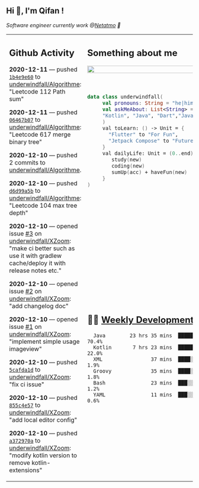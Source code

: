 <h2> Hi 👋, I'm Qifan ! </h2>
<p><em>Software engineer currently work @<a href="https://www.netatmo.com">Netatmo</a> 🔭
</em></p>
<table><tr><td valign="top" rowspan="2">

 ## Github Activity
 <!-- githubActivity starts -->
  **2020-12-11** — pushed [`1b4e9e60`](https://api.github.com/repos/underwindfall/Algorithme/commits/1b4e9e607df4676bd501c188e46d72b4104bd2b7) to [underwindfall/Algorithme](https://api.github.com/repos/underwindfall/Algorithme): "Leetcode 112 Path sum"

  **2020-12-11** — pushed [`06467b07`](https://api.github.com/repos/underwindfall/Algorithme/commits/06467b07625dd5937d7db47814d24241ec40fbd5) to [underwindfall/Algorithme](https://api.github.com/repos/underwindfall/Algorithme): "Leetcode 617 merge binary tree"

  **2020-12-10** — pushed 2 commits to [underwindfall/Algorithme](https://api.github.com/repos/underwindfall/Algorithme).

  **2020-12-10** — pushed [`d6d99a5b`](https://api.github.com/repos/underwindfall/Algorithme/commits/d6d99a5b8086d3e83c2e48f32f9ea2400c543a43) to [underwindfall/Algorithme](https://api.github.com/repos/underwindfall/Algorithme): "Leetcode 104 max tree depth"

  **2020-12-10** — opened issue [#3](https://api.github.com/repos/underwindfall/XZoom/issues/3) on [underwindfall/XZoom](https://api.github.com/repos/underwindfall/XZoom): "make ci better such as use it with gradlew cache/deploy it with release notes etc."

  **2020-12-10** — opened issue [#2](https://api.github.com/repos/underwindfall/XZoom/issues/2) on [underwindfall/XZoom](https://api.github.com/repos/underwindfall/XZoom): "add changelog doc"

  **2020-12-10** — opened issue [#1](https://api.github.com/repos/underwindfall/XZoom/issues/1) on [underwindfall/XZoom](https://api.github.com/repos/underwindfall/XZoom): "implement simple usage imageview"

  **2020-12-10** — pushed [`5cafda1d`](https://api.github.com/repos/underwindfall/XZoom/commits/5cafda1dec4b5c8af5fd36deca95f67422dc29c8) to [underwindfall/XZoom](https://api.github.com/repos/underwindfall/XZoom): "fix ci issue"

  **2020-12-10** — pushed [`855c4e57`](https://api.github.com/repos/underwindfall/XZoom/commits/855c4e57a0e124abc941defbfd185eef946b879a) to [underwindfall/XZoom](https://api.github.com/repos/underwindfall/XZoom): "add local editor config"

  **2020-12-10** — pushed [`a372970a`](https://api.github.com/repos/underwindfall/XZoom/commits/a372970ab4314e3eaf5c6ea69503618de2c1e451) to [underwindfall/XZoom](https://api.github.com/repos/underwindfall/XZoom): "modify kotlin version to remove kotlin-extensions"
 <!-- githubActivity ends -->
 </td><td valign="top">

 ## Something about me
 <!-- profile starts -->
 <a href="https://github.com/underwindfall" width="100%">
  <img src="https://github-readme-stats.vercel.app/api?username=underwindfall&show_icons=true&count_private=true&theme=graywhite" width="100%"/>
 </a>
 <br/>
 <br/>
 <br/>
 
 ```kotlin
 data class underwindfall(
      val pronouns: String = "he|him",
      val askMeAbout: List<String> = listOf(
      "Kotlin", "Java", "Dart","Javascript", "Typescript"
      )
      val toLearn: () -> Unit = {
        "Flutter" to "For Fun",
        "Jetpack Compose" to "Future"
      }
      val dailyLife: Unit = (0..end).reduce { acc, new ->	
         study(new)	
         coding(new)	
         sumUp(acc) + haveFun(new)	
      }
 )
 ```
 <!-- profile ends -->
 </td></tr><tr><td valign="top">

 ## 🏊‍♂️ <a href="https://gist.github.com/underwindfall/377ee88ba1fabd1e93516e48ca9c61eb" target="_blank">Weekly Development Breakdown</a>
  <!-- codeTime starts -->
  ```text
    Java        23 hrs 35 mins  ████████████████████░░░░  70.4%
    Kotlin       7 hrs 23 mins  ████████░░░░░░░░░░░░░░░░  22.0%
    XML                37 mins  ████░░░░░░░░░░░░░░░░░░░░   1.9%
    Groovy             35 mins  ████░░░░░░░░░░░░░░░░░░░░   1.8%
    Bash               23 mins  ███░░░░░░░░░░░░░░░░░░░░░   1.2%
    YAML               11 mins  ███░░░░░░░░░░░░░░░░░░░░░   0.6%
  ```
  <!-- codeTime starts -->
  </td></tr></table>
